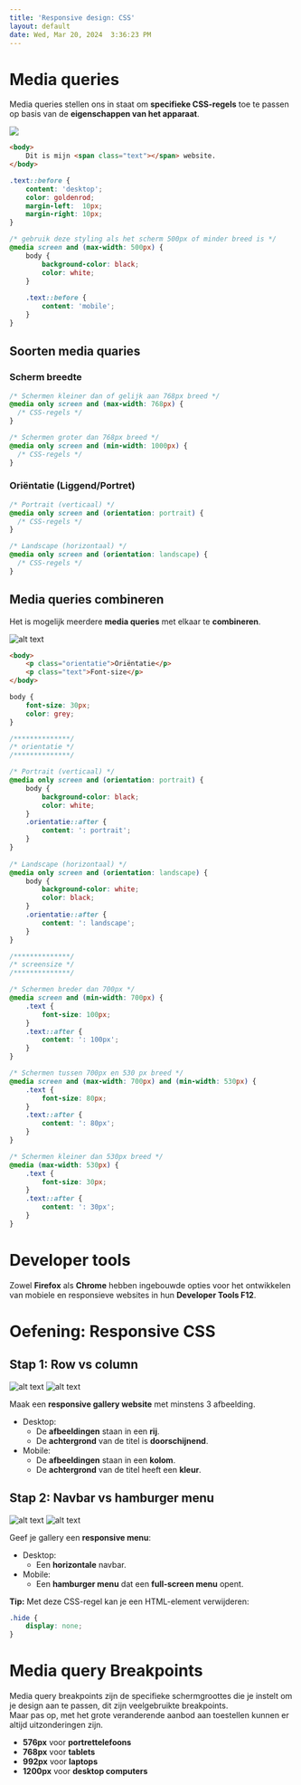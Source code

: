 ```yaml
---
title: 'Responsive design: CSS'
layout: default
date: Wed, Mar 20, 2024  3:36:23 PM
---
```


# Media queries

Media queries stellen ons in staat om **specifieke CSS-regels** toe te passen op basis van de **eigenschappen van het apparaat**.

![](images/media-query.gif)

```html
<body>
	Dit is mijn <span class="text"></span> website.
</body>
```

```css
.text::before {
    content: 'desktop';
    color: goldenrod;
    margin-left:  10px;
    margin-right: 10px;
}

/* gebruik deze styling als het scherm 500px of minder breed is */
@media screen and (max-width: 500px) {
    body {
        background-color: black;
        color: white;
    }
    
    .text::before {
        content: 'mobile';
    }
}
```

## Soorten media quaries

### Scherm breedte

```css
/* Schermen kleiner dan of gelijk aan 768px breed */
@media only screen and (max-width: 768px) {
  /* CSS-regels */
}

/* Schermen groter dan 768px breed */
@media only screen and (min-width: 1000px) {
  /* CSS-regels */
}
```

### Oriëntatie (Liggend/Portret)

```css
/* Portrait (verticaal) */
@media only screen and (orientation: portrait) {
  /* CSS-regels */
}

/* Landscape (horizontaal) */
@media only screen and (orientation: landscape) {
  /* CSS-regels */
}

```

## Media queries combineren

Het is mogelijk meerdere **media queries** met elkaar te **combineren**.

![alt text](images/media-query-combine.gif)

```html
<body>
    <p class="orientatie">Oriëntatie</p>
    <p class="text">Font-size</p>
</body>
```

```css
body {
    font-size: 30px;
    color: grey;
}

/**************/
/* orientatie */
/**************/

/* Portrait (verticaal) */
@media only screen and (orientation: portrait) {
    body {
        background-color: black;
        color: white;
    }
    .orientatie::after {
        content: ': portrait';
    }
}
  
/* Landscape (horizontaal) */
@media only screen and (orientation: landscape) {
    body {
        background-color: white;
        color: black;
    }
    .orientatie::after {
        content: ': landscape';
    }
}

/**************/
/* screensize */
/**************/

/* Schermen breder dan 700px */
@media screen and (min-width: 700px) {
    .text {
        font-size: 100px;
    }
    .text::after {
        content: ': 100px';
    }
}

/* Schermen tussen 700px en 530 px breed */
@media screen and (max-width: 700px) and (min-width: 530px) {
    .text {
        font-size: 80px;
    }
    .text::after {
        content: ': 80px';
    }
}

/* Schermen kleiner dan 530px breed */
@media (max-width: 530px) {
    .text {
        font-size: 30px;
    }
    .text::after {
        content: ': 30px';
    }
}
```

# Developer tools

Zowel **Firefox** als **Chrome** hebben ingebouwde opties voor het ontwikkelen van mobiele en responsieve websites in hun **Developer Tools F12**.

# Oefening: Responsive CSS

## Stap 1: Row vs column

![alt text](images/oef-gallery-desktop.png)
![alt text](images/oef-gallery-mobile.png)

Maak een **responsive gallery website** met minstens 3 afbeelding.
- Desktop:
    - De **afbeeldingen** staan in een **rij**.
    - De **achtergrond** van de titel is **doorschijnend**.
- Mobile:
    - De **afbeeldingen** staan in een **kolom**.
    - De **achtergrond** van de titel heeft een **kleur**.

## Stap 2: Navbar vs hamburger menu

![alt text](images/oef-gellery-nav.png)
![alt text](images/oef-gallery-hamburger.png)

Geef je gallery een **responsive menu**:
- Desktop: 
    - Een **horizontale** navbar.
- Mobile: 
    - Een **hamburger menu** dat een **full-screen menu** opent.

**Tip:** Met deze CSS-regel kan je een HTML-element verwijderen:

```css
.hide {
    display: none;
}
```

# Media query Breakpoints

Media query breakpoints zijn de specifieke schermgroottes die je instelt om je design aan te passen, dit zijn veelgebruikte breakpoints.  
Maar pas op, met het grote veranderende aanbod aan toestellen kunnen er altijd uitzonderingen zijn.

- **576px** voor **portrettelefoons**
- **768px** voor **tablets**
- **992px** voor **laptops**
- **1200px** voor **desktop computers**